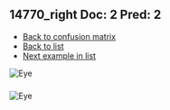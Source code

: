 ## 14770_right Doc: 2 Pred: 2
- [Back to confusion matrix](https://github.com/juliandewit/kaggle_retinopathy/blob/master/matrix.md)
- [Back to list](https://github.com/juliandewit/kaggle_retinopathy/blob/master/lists/22/list.md)
- [Next example in list](https://github.com/juliandewit/kaggle_retinopathy/blob/master/lists/22/14/14807_right.md)

![Eye](https://retinopaty.blob.core.windows.net/size1024/14770_right_2.jpeg)

### 

![Eye]()
